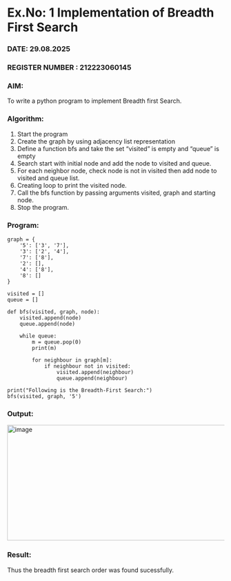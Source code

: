 # Ex.No: 1  Implementation of Breadth First Search 
### DATE: 29.08.2025                                                                      
### REGISTER NUMBER : 212223060145
### AIM:
To write a python program to implement Breadth first Search. 
### Algorithm:
1. Start the program
2. Create the graph by using adjacency list representation
3. Define a function bfs and take the set “visited” is empty and “queue” is empty
4. Search start with initial node and add the node to visited and queue.
5. For each neighbor node, check node is not in visited then add node to visited and queue list.
6.  Creating loop to print the visited node.
7.   Call the bfs function by passing arguments visited, graph and starting node.
8.   Stop the program.
### Program:
```
graph = {
    '5': ['3', '7'],
    '3': ['2', '4'],
    '7': ['8'],
    '2': [],
    '4': ['8'],
    '8': []
}

visited = []  
queue = []   

def bfs(visited, graph, node):
    visited.append(node)
    queue.append(node)

    while queue: 
        m = queue.pop(0)
        print(m)

        for neighbour in graph[m]:
            if neighbour not in visited:
                visited.append(neighbour)
                queue.append(neighbour)

print("Following is the Breadth-First Search:")
bfs(visited, graph, '5')

```
### Output:
<img width="551" height="268" alt="image" src="https://github.com/user-attachments/assets/a826f5ef-3f56-4592-8dad-3c62739025b6" />


### Result:
Thus the breadth first search order was found sucessfully.
